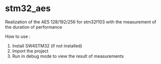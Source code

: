 # stm32_aes
Realization of the AES 128/192/256 for stm32f103 with the measurement of the duration of performance

How to use :
1. Install SW4STM32 (if not installed)
2. Import the project
3. Run in debug mode to view the result of measurements
